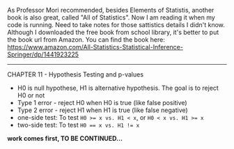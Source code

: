 As Professor Mori recommended, besides Elements of Statistis, another book is also great, called "All of Statistics". Now I am reading it when my code is running. Need to take notes for those sattistics details I didn't know. Although I downloaded the free book from school library, it's better to put the book url from Amazon. You can find the book here: https://www.amazon.com/All-Statistics-Statistical-Inference-Springer/dp/1441923225


**************************************************************************************

CHAPTER 11 - Hypothesis Testing and p-values

* H0 is null hypothese, H1 is alternative hypothesis. The goal is to reject H0 or not
* Type 1 error - reject H0 when H0 is true (like false positive)
* Type 2 error - reject H1 when H1 is true (like false negative)
* one-side test: To test `H0 >= x vs. H1 < x`, or `H0 < x vs. H1 >= x`
* two-side test: To test `H0 == x vs. H1 != x`



<b>work comes first, TO BE CONTINUED...</b>
